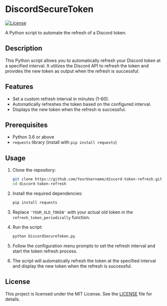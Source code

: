 
# DiscordSecureToken

[![License](https://img.shields.io/badge/License-MIT-blue.svg)](LICENSE)

A Python script to automate the refresh of a Discord token.

## Description

This Python script allows you to automatically refresh your Discord token at a specified interval. It utilizes the Discord API to refresh the token and provides the new token as output when the refresh is successful.

## Features

- Set a custom refresh interval in minutes (1-60).
- Automatically refreshes the token based on the configured interval.
- Displays the new token when the refresh is successful.

## Prerequisites

- Python 3.6 or above
- `requests` library (install with `pip install requests`)

## Usage

1. Clone the repository:

   ```bash
   git clone https://github.com/YourUsername/discord-token-refresh.git
   cd discord-token-refresh
   ```

2. Install the required dependencies:

   ```bash
   pip install requests
   ```

3. Replace `'YOUR_OLD_TOKEN'` with your actual old token in the `refresh_token_periodically` function.

4. Run the script:

   ```bash
   python DiscordSecureToken.py
   ```

5. Follow the configuration menu prompts to set the refresh interval and start the token refresh process.

6. The script will automatically refresh the token at the specified interval and display the new token when the refresh is successful.

## License

This project is licensed under the MIT License. See the [LICENSE](LICENSE) file for details.

